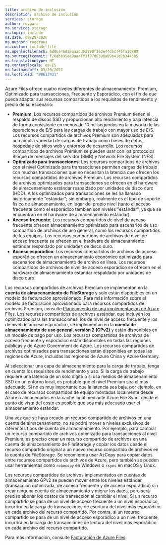 ```yaml
---
title: archivo de inclusión
description: archivo de inclusión
services: storage
author: roygara
ms.service: storage
ms.topic: include
ms.date: 08/28/2020
ms.author: rogarana
ms.custom: include file
ms.openlocfilehash: 6d06a46d2eaaad362890f1e3e44dbc746fa10898
ms.sourcegitcommit: f28ebb95ae9aaaff3f87d8388a09b41e0b3445b5
ms.translationtype: HT
ms.contentlocale: es-ES
ms.lasthandoff: 03/29/2021
ms.locfileid: "98633431"
---
```

Azure Files ofrece cuatro niveles diferentes de almacenamiento: Premium, Optimizado para transacciones, Frecuente y Esporádico, con el fin de que pueda adaptar sus recursos compartidos a los requisitos de rendimiento y precio de su escenario:

- **Premium**: Los recursos compartidos de archivos Premium tienen el respaldo de discos SSD y proporcionan alto rendimiento y baja latencia de forma consistente en menos de 10 milisegundos en la mayoría de las operaciones de E/S para las cargas de trabajo con mayor uso de E/S. Los recursos compartidos de archivos Premium son adecuados para una amplia variedad de cargas de trabajo como bases de datos, hospedaje de sitios web y entornos de desarrollo. Los recursos compartidos de archivos Premium se pueden usar con los protocolos Bloque de mensajes del servidor (SMB) y Network File System (NFS).
- **Optimizado para transacciones**: Los recursos compartidos de archivos con el nivel Optimizado para transacciones permiten cargas de trabajo con muchas transacciones que no necesitan la latencia que ofrecen los recursos compartidos de archivos Premium. Los recursos compartidos de archivos optimizados para transacciones se ofrecen en el hardware de almacenamiento estándar respaldado por unidades de disco duro (HDD). A los optimizados para transacciones se les ha llamado históricamente "estándar"; sin embargo, realmente es el tipo de soporte físico de almacenamiento, en lugar del propio nivel (tanto el acceso frecuente como el esporádico también son niveles "estándar", ya que se encuentran en el hardware de almacenamiento estándar).
- **Acceso frecuente**: Los recursos compartidos de nivel de acceso frecuente ofrecen almacenamiento optimizado para escenarios de uso compartido de archivos de uso general, como los recursos compartidos de los equipos. Los recursos compartidos de archivos de nivel de acceso frecuente se ofrecen en el hardware de almacenamiento estándar respaldado por unidades de disco duro.
- **Acceso esporádico**: Los recursos compartidos de archivos de acceso esporádico ofrecen un almacenamiento económico optimizado para escenarios de almacenamiento de archivo en línea. Los recursos compartidos de archivos de nivel de acceso esporádico se ofrecen en el hardware de almacenamiento estándar respaldado por unidades de disco duro.

Los recursos compartidos de archivos Premium se implementan en la **cuenta de almacenamiento de FileStorage** y solo están disponibles en un modelo de facturación aprovisionado. Para más información sobre el modelo de facturación aprovisionado para recursos compartidos de archivos Premium, consulte [Planeamiento de una implementación de Azure Files](../articles/storage/files/understanding-billing.md#provisioned-model). Los recursos compartidos de archivos estándar, que incluyen los optimizados para las transacciones, los de nivel de acceso frecuente y los de nivel de acceso esporádico, se implementan en la **cuenta de almacenamiento de uso general, versión 2 (GPv2)** y están disponibles en un modelo de pago por uso. Los recursos compartidos de archivos de acceso frecuente y esporádico están disponibles en todas las regiones públicas y de Azure Government de Azure. Los recursos compartidos de archivos optimizados para transacciones están disponibles en todas las regiones de Azure, incluidas las regiones de Azure China y Azure Germany.

Al seleccionar una capa de almacenamiento para la carga de trabajo, tenga en cuenta los requisitos de rendimiento y uso. Si la carga de trabajo requiere una latencia de un solo dígito o si usa medios de almacenamiento SSD en un entorno local, es probable que el nivel Premium sea el más adecuado. Si no es muy importante que la latencia sea baja, por ejemplo, en el caso de recursos compartidos de equipo montados localmente desde Azure o almacenados en la caché local mediante Azure File Sync, desde el punto de vista del costo es posible que sea más adecuado usar el almacenamiento estándar.

Una vez que se haya creado un recurso compartido de archivos en una cuenta de almacenamiento, no se podrá mover a niveles exclusivos de diferentes tipos de cuenta de almacenamiento. Por ejemplo, para cambiar un recurso compartido de archivos optimizado para transacciones al nivel Premium, es preciso crear un recurso compartido de archivos en una cuenta de almacenamiento de FileStorage y copiar los datos desde el recurso compartido original a un nuevo recurso compartido de archivos en la cuenta de FileStorage. Se recomienda usar AzCopy para copiar datos entre recursos compartidos de archivos de Azure, pero también se pueden usar herramientas como `robocopy` en Windows o `rsync` en macOS y Linux. 

Los recursos compartidos de archivos implementados en cuentas de almacenamiento GPv2 se pueden mover entre los niveles estándar (transacción optimizada, de acceso frecuente y de acceso esporádico) sin crear ninguna cuenta de almacenamiento y migrar los datos, pero será preciso abonar los costos de transacción al cambiar el nivel. Si un recurso compartido se pasa de un nivel de acceso frecuente a un nivel esporádico, incurrirá en la carga de transacciones de escritura del nivel más esporádico en cada archivo del recurso compartido. Por contra, si un recurso compartido se pasa de un nivel de acceso esporádico a un nivel frecuente, incurrirá en la carga de transacciones de lectura del nivel más esporádico en cada archivo del recurso compartido.

Para más información, consulte [Facturación de Azure Files](../articles/storage/files/understanding-billing.md).
